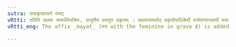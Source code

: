 ```yaml
---
sutra: तत्प्रकृतवचने मयट्
vRtti: तदिति प्रथमा समर्थविभक्तिः, प्राचुर्येण प्रस्तुत प्रकृतम् । प्रथमासमर्थात् प्रकृतोपाधिकेर्थे वर्त्तमानात्स्वार्थे मयट् प्रत्ययो भवति ॥
vRtti_eng: The affix _mayat_ (मय with the feminine in grave ई) is added to a word in first case in construction, when the sense is 'made thereof', or 'subsisting therein'.

---
```

